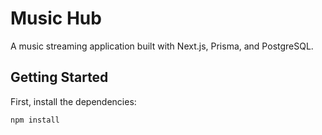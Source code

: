 # Music Hub

A music streaming application built with Next.js, Prisma, and PostgreSQL.

## Getting Started

First, install the dependencies:

```bash
npm install


